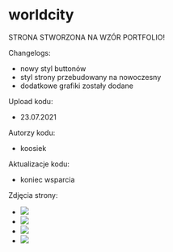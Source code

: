 # worldcity

STRONA STWORZONA NA WZÓR PORTFOLIO!

Changelogs:

+ nowy styl buttonów
+ styl strony przebudowany na nowoczesny
+ dodatkowe grafiki zostały dodane

Upload kodu:

+ 23.07.2021

Autorzy kodu:

+ koosiek

Aktualizacje kodu:

+ koniec wsparcia

Zdjęcia strony:

+ <img src="https://cdn.discordapp.com/attachments/863167283706200157/868217263537418250/unknown.png">
+ <img src="https://cdn.discordapp.com/attachments/863167283706200157/868217580542910464/unknown.png">
+ <img src="https://cdn.discordapp.com/attachments/863167283706200157/868217143269916672/unknown.png">
+ <img src="https://cdn.discordapp.com/attachments/863167283706200157/868217127784570920/unknown.png">

